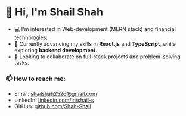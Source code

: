 # 👋 Hi, I'm Shail Shah

- 💻 I'm interested in Web-development (MERN stack) and financial technologies.
- 🌱 Currently advancing my skills in **React.js** and **TypeScript**, while exploring **backend development**.
- 🤝 Looking to collaborate on full-stack projects and problem-solving tasks.

### 📫 How to reach me:
- Email: [shailshah2526@gmail.com](mailto:shailshah2526@gmail.com)
- LinkedIn: [linkedin.com/in/shail-s](https://linkedin.com/in/shail-s)
- GitHub: [github.com/Shah-Shail](https://github.com/Shah-Shail)


